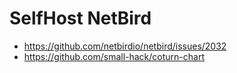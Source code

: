 # SelfHost NetBird

- <https://github.com/netbirdio/netbird/issues/2032>
- <https://github.com/small-hack/coturn-chart>
